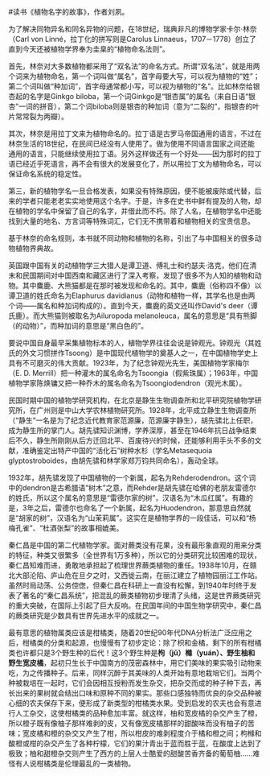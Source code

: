 \#读书《植物名字的故事》，作者刘夙。

为了解决同物异名和同名异物的问题，在18世纪，瑞典非凡的博物学家卡尔·林奈（Carl von Linné，拉丁化的拼写则是Carolus Linnaeus，1707－1778）创立了直到今天还被植物学界奉为圭臬的“植物命名法则”。

首先，林奈对大多数植物都采用了“双名法”的命名方式。所谓“双名法”，就是用两个词来为植物命名，第一个词叫做“属名”，首字母要大写，可以视为植物的“姓”；第二个词叫做“种加词”，首字母通常都小写，可以视为植物的“名”。比如林奈给银杏起的名字是Ginkgo biloba，第一个词Ginkgo是“银杏属”的属名（来自日语“银杏”一词的拼音），第二个词biloba则是银杏的种加词（意为“二裂的”，指银杏的叶片常常裂为两瓣）。

其次，林奈是用拉丁文来为植物命名的。拉丁语是古罗马帝国通用的语言，不过在林奈生活的18世纪，在民间已经没有人使用了。做为使用不同语言国家之间还能通用的语言，只能继续使用拉丁语。另外这样做还有一个好处——因为那时的拉丁语已经近乎死语言，再不会有很大的发展变化了，所以用拉丁文为植物命名，可以保证命名系统的稳定性。

第三，新的植物学名一旦合格发表，如果没有特殊原因，便不能被废除或代替，后来的学者只能老老实实地使用这个名字。于是，许多在史书中鲜有提及的人物，却在植物的学名中保留了自己的名字，并借此而不朽。除了人名，在植物学名中还能找到大量的地名、方言词等特殊词汇，它们无不携带着和植物相关的宝贵信息。

基于林奈的命名规则，本书就不同动物和植物的名称，引出了与中国相关的很多动物植物界典故。

英国跟中国有关的动植物学三大猎人是谭卫道、傅礼士和约瑟夫·洛克，他们在清末和民国期间对中国西南和藏区进行了深入考察，发现了很多不为人知的植物和动物。其中麋鹿、大熊猫都是在那时被发现和命名的。其中，麋鹿（俗称四不像）以谭卫道的姓氏命名为Elaphurus davidianus（动物和植物一样，其学名也是由两个词——属名和种加词构成的）。直到今天，麋鹿的英文还叫作David's deer（谭氏鹿）。而大熊猫则被取名为Ailuropoda melanoleuca，属名的意思是“具有熊脚（的动物）”，而种加词的意思是“黑白色的”。

要说中国自身最早采集植物标本的人，植物学界往往会说是钟观光。钟观光（其姓氏的外文习惯拼作Tsoong）是中国现代植物学的奠基人之一，在中国植物学史上具有不可磨灭的伟大贡献。1923年，为了纪念钟观光先生，美国植物学家梅尔（E. D. Merrill）把一种灌木的属名命名为Tsoongia（假紫珠属）；1963年，中国植物学家陈焕镛又把一种乔木的属名命名为Tsoongiodendron（观光木属）。

民国时期中国的植物学研究机构，在北京是静生生物调查所和北平研究院植物学研究所，在广州则是中山大学农林植物研究所。1928年，北平成立静生生物调查所（“静生”一名是为了纪念近代教育家范源廉，范源廉字静生），胡先骕北上任职，成为静生所的掌门人。胡先骕知识渊博，学养深厚，甚至在1946年抗日战争结束后不久，静生所刚刚从后方迁回北平、百废待兴的时候，还能够利用手头不多的文献，准确鉴定出特产中国的“活化石”树种水杉（学名Metasequoia glyptostroboides，由胡先骕和林学家郑万钧共同命名），轰动全球。

1932年，胡先骕发现了中国植物的一个新属，起名为Rehderodendron。这个词中的dendron是古希腊语“树木”之意，而Rehder是胡先骕在哈佛的老朋友雷德尔的姓氏，所以这个属名的意思是“雷德尔家的树”，汉语名为“木瓜红属”。有趣的是，3年之后，雷德尔也命名了一个新属，起名为Huodendron，那意思自然就是“胡家的树”，汉语名为“山茉莉属”。这实在是植物学界的一段佳话，可以和“杨梅孔雀”、“杜酒张梨”的故事相媲美。

秦仁昌是中国的第二代植物学家。面对蕨类没有花果，没有最形象直观的用来分类的特征，种类又很繁多（全世界有1万多种），所以它的分类研究比较困难的现状，秦仁昌知难而进，勇敢地承担起了梳理世界蕨类植物的重任。1938年10月，在赣北大部沦陷、庐山危在旦夕之时，又西徙云南，在丽江建立了植物园丽江工作站。虽然时局动荡、公务倥偬，但秦仁昌在科研上一直没有松懈，到1940年时终于发表了著名的“秦仁昌系统”，把混乱的蕨类植物初步理清了头绪，这是世界蕨类研究的重大突破，在国际上引起了巨大反响。在民国年间的中国生物学研究中，秦仁昌的蕨类研究是少数具有世界先进水平的成就之一。

最有意思的植物属类应该是柑橘类，随着20世纪90年代DNA分析法广泛应用之后，柑橘类的分类和起源，也慢慢有了初步定论：除了枳和金橘，剩下的所有柑橘类也许都只是3个野生种的后代！这3个野生种是**枸（jǔ）橼（yuán）、野生柚和野生宽皮橘**，起初只生长于中国南方的茂密森林中，用它们美味的果实吸引动物来吃，为之传播种子。后来，同样沉醉于其美味的人类开始有意地栽培它们。当两个种被栽培在一起时，它们会因相互授粉而发生杂交，把杂交而成的种子种下去，再长出来的果树就会结出口味和原种不同的果实。那些口感独特而优良的杂交品种被心细的农夫保存下来，便形成了新类型的柑橘类水果。受到启发的农夫也会有意进行人工杂交，这使柑橘类的品种愈加丰富。就这样，柚和宽皮橘的杂交产生了橙，所以橙子既有像柚子那样难剥的皮，又有像宽皮橘那样的甜酸味而没有柚子的苦味；宽皮橘和橙的杂交又产生了柑，所以柑皮的难剥程度介于橘和橙之间；枸橼和酸橙或柑的杂交产生了各种柠檬，它们的果汁青出于蓝而胜于蓝，在酸度上达到了极致；柚和甜橙杂交则产生了西方的上层人士酷爱的甜酸苦香齐备的葡萄柚……难怪有人说柑橘类是伦理最乱的一类植物。

